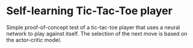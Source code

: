 # Self-learning Tic-Tac-Toe player

Simple proof-of-concept test of a tic-tac-toe player that uses a neural network to play against itself.
The selection of the next move is based on the actor-critic model.

